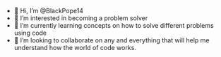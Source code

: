 - 👋 Hi, I’m @BlackPope14
- 👀 I’m interested in becoming a problem solver
- 🌱 I’m currently learning concepts on how to solve different problems using code
- 💞️ I’m looking to collaborate on any and everything that will help me understand how the world of code works.

<!---
BlackPope14/BlackPope14 is a ✨ special ✨ repository because its `README.md` (this file) appears on your GitHub profile.
You can click the Preview link to take a look at your changes.
--->
